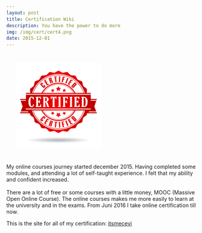 ```yaml
---
layout: post
title: Certification Wiki
description: You have the power to do more
img: /img/cert/cert4.png
date: 2015-12-01
---
```



<img class="col one right" src="/img/cert/cert2.png" style="padding:25px">

My online courses journey started december 2015. Having completed some modules, and attending a lot of self-taught experience. I felt that my ability and confident increased. 
<Br>
<Br>
There are a lot of free or some courses with a little money, MOOC (Massive Open Online Course). The online courses makes me more easily to learn at the university and in the exams. From Juni 2016 I take online certification till now.

This is the site for all of my certification: <a href="https://certification.gitbook.io/cevi/">itsmecevi</a>
